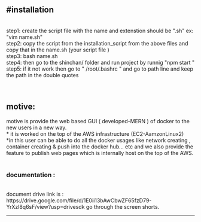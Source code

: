 <h2>#installation </h2><br />
step1: create the script file with the name and extenstion should be ".sh" ex: "vim name.sh" <br />
step2: copy the script from the installation_script from the above files and copy that in the name.sh (your script file ) <br />
step3: bash name.sh  <br />
step4: then go to the shinchan/ folder and run project by runnig "npm start " <br />
step5:  if it not work then go to  " /root/.bashrc " and go to path line and keep the path in the double quotes <br />
<br /><br />

<h2>motive:</h2>
motive is provide the web based GUI ( developed-MERN ) of docker to the new users in a new way. <br />* it is worked on the top of the AWS infrastructure (EC2-AamzonLinux2) <br />
*in this user can be able to do all the docker usages like network creating , container creating & push into the  docker hub... etc and we also provide the feature to publish web pages which is internally host on the top of the AWS.<br /><br />
<h3>documentation : </h3><br />
document drive link is : https://drive.google.com/file/d/1E0ii13bAwCbwZF65fzD79-YrXzl8q6sF/view?usp=drivesdk  go through the screen shorts. <hr />

